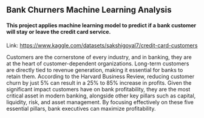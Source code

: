 ## Bank Churners Machine Learning Analysis
#### This project applies machine learning model to predict if a bank customer will stay or leave the credit card service. 


Link: https://www.kaggle.com/datasets/sakshigoyal7/credit-card-customers

Customers are the cornerstone of every industry, and in banking, they are at the heart of customer-dependent organizations. Long-term customers are directly tied to revenue generation, making it essential for banks to retain them. According to the Harvard Business Review, reducing customer churn by just 5% can result in a 25% to 85% increase in profits. Given the significant impact customers have on bank profitability, they are the most critical asset in modern banking, alongside other key pillars such as capital, liquidity, risk, and asset management. By focusing effectively on these five essential pillars, bank executives can maximize profitability.
